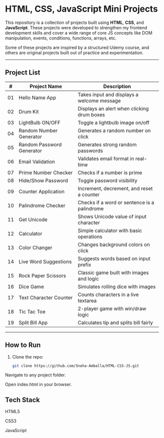 #  HTML, CSS, JavaScript Mini Projects

This repository is a collection of projects built using **HTML**, **CSS**, and **JavaScript**. These projects were developed to strengthen my frontend development skills and cover a wide range of core JS concepts like DOM manipulation, events, conditions, functions, arrays, etc.

Some of these projects are inspired by a structured Udemy course, and others are original projects built out of practice and experimentation.

---

##  Project List

| #  | Project Name                   | Description                                     |
|----|--------------------------------|-------------------------------------------------|
| 01 | Hello Name App                 | Takes input and displays a welcome message      |
| 02 | Drum Kit                       | Displays an alert when clicking drum boxes      |
| 03 | LightBulb ON/OFF               | Toggle a lightbulb image on/off                 |
| 04 | Random Number Generator        | Generates a random number on click              |
| 05 | Random Password Generator      | Generates strong random passwords               |
| 06 | Email Validation               | Validates email format in real-time             |
| 07 | Prime Number Checker           | Checks if a number is prime                     |
| 08 | Hide/Show Password             | Toggle password visibility                      |
| 09 | Counter Application            | Increment, decrement, and reset a counter       |
| 10 | Palindrome Checker             | Checks if a word or sentence is a palindrome    |
| 11 | Get Unicode                    | Shows Unicode value of input character          |
| 12 | Calculator                     | Simple calculator with basic operations         |
| 13 | Color Changer                  | Changes background colors on click              |
| 14 | Live Word Suggestions          | Suggests words based on input prefix            |
| 15 | Rock Paper Scissors            | Classic game built with images and logic        |
| 16 | Dice Game                      | Simulates rolling dice with images              |
| 17 | Text Character Counter         | Counts characters in a live textarea            |
| 18 | Tic Tac Toe                    | 2-player game with win/draw logic               |
| 19 | Split Bill App                 | Calculates tip and splits bill fairly           |

---

##  How to Run

1. Clone the repo:
   ```bash
   git clone https://github.com/Sneha-Amballa/HTML-CSS-JS.git
Navigate to any project folder.

Open index.html in your browser.

## Tech Stack
HTML5

CSS3

JavaScript

